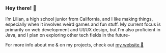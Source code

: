 ### Hey there! 👾

I’m Lilian, a high school junior from California, and I like making things, especially when it involves weird games and fun stuff. My current focus is primarily on web development and UI/UX design, but I'm also proficient in Java, and I plan on exploring other tech fields in the future-

For more info about me & on my projects, check out [my website 🥬](https://lilianzlettuce.github.io/)
